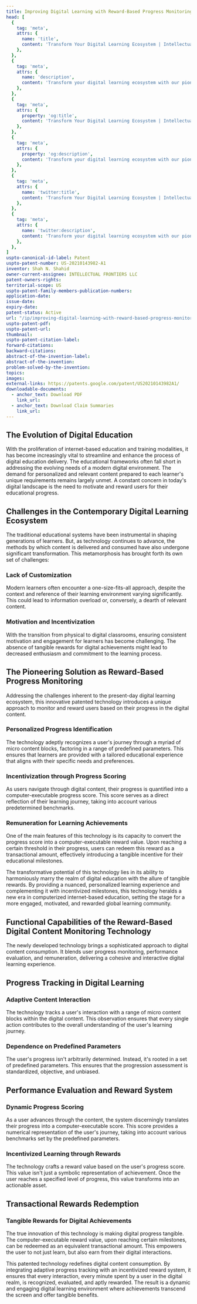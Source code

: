 ```yaml
---
title: Improving Digital Learning with Reward-Based Progress Monitoring
head: [
  {
    tag: 'meta',
    attrs: {
      name: 'title',
      content: 'Transform Your Digital Learning Ecosystem | IntellectualFrontiers',
    },
  },
  {
    tag: 'meta',
    attrs: {
      name: 'description',
      content: 'Transform your digital learning ecosystem with our pioneering approach, focusing on personalization and rewarding progress.' ,
    },
  },
  {
    tag: 'meta',
    attrs: {
      property: 'og:title',
      content: 'Transform Your Digital Learning Ecosystem | IntellectualFrontiers',
    },
  },
  {
    tag: 'meta',
    attrs: {
      property: 'og:description',
      content: 'Transform your digital learning ecosystem with our pioneering approach, focusing on personalization and rewarding progress..',
    },
  },
  {
    tag: 'meta',
    attrs: {
      name: 'twitter:title',
      content: 'Transform Your Digital Learning Ecosystem | IntellectualFrontiers',
    },
  },
  {
    tag: 'meta',
    attrs: {
      name: 'twitter:description',
      content: 'Transform your digital learning ecosystem with our pioneering approach, focusing on personalization and rewarding progress..',
    },
  },
]
uspto-canonical-id-label: Patent
uspto-patent-number: US-20210143982-A1
inventor: Shah N. Shahid
owner-current-assignee: INTELLECTUAL FRONTIERS LLC
patent-owners-rights: 
territorial-scope: US
uspto-patent-family-members-publication-numbers:
application-date: 
issue-date: 
expiry-date: 
patent-status: Active
url: "/ip/improving-digital-learning-with-reward-based-progress-monitoring"
uspto-patent-pdf:
uspto-patent-url:
thumbnail: 
uspto-patent-citation-label: 
forward-citations: 
backward-citations:
abstract-of-the-invention-label: 
abstract-of-the-invention: 
problem-solved-by-the-invention:
topics: 
images:
external-links: https://patents.google.com/patent/US20210143982A1/
downloadable-documents: 
  - anchor_text: Download PDF
    link_url: 
  - anchor_text: Download Claim Summaries
    link_url: 
---
```

## The Evolution of Digital Education

With the proliferation of internet-based education and training modalities, it has become increasingly vital to streamline and enhance the process of digital education delivery. The educational frameworks often fall short in addressing the evolving needs of a modern digital environment. The demand for personalized and relevant content prepared to each learner's unique requirements remains largely unmet. A constant concern in today's digital landscape is the need to motivate and reward users for their educational progress.

## Challenges in the Contemporary Digital Learning Ecosystem

The traditional educational systems have been instrumental in shaping generations of learners. But, as technology continues to advance, the methods by which content is delivered and consumed have also undergone significant transformation. This metamorphosis has brought forth its own set of challenges:

### Lack of Customization

Modern learners often encounter a one-size-fits-all approach, despite the context and reference of their learning environment varying significantly. This could lead to information overload or, conversely, a dearth of relevant content.

### Motivation and Incentivization

With the transition from physical to digital classrooms, ensuring consistent motivation and engagement for learners has become challenging. The absence of tangible rewards for digital achievements might lead to decreased enthusiasm and commitment to the learning process.

## The Pioneering Solution as Reward-Based Progress Monitoring

Addressing the challenges inherent to the present-day digital learning ecosystem, this innovative patented technology introduces a unique approach to monitor and reward users based on their progress in the digital content.

### Personalized Progress Identification

The technology adeptly recognizes a user's journey through a myriad of micro content blocks, factoring in a range of predefined parameters. This ensures that learners are provided with a tailored educational experience that aligns with their specific needs and preferences.

### Incentivization through Progress Scoring

As users navigate through digital content, their progress is quantified into a computer-executable progress score. This score serves as a direct reflection of their learning journey, taking into account various predetermined benchmarks.

### Remuneration for Learning Achievements

One of the main features of this technology is its capacity to convert the progress score into a computer-executable reward value. Upon reaching a certain threshold in their progress, users can redeem this reward as a transactional amount, effectively introducing a tangible incentive for their educational milestones.

The transformative potential of this technology lies in its ability to harmoniously marry the realm of digital education with the allure of tangible rewards. By providing a nuanced, personalized learning experience and complementing it with incentivized milestones, this technology heralds a new era in computerized internet-based education, setting the stage for a more engaged, motivated, and rewarded global learning community.

## Functional Capabilities of the Reward-Based Digital Content Monitoring Technology

The newly developed technology brings a sophisticated approach to digital content consumption. It blends user progress monitoring, performance evaluation, and remuneration, delivering a cohesive and interactive digital learning experience.

## Progress Tracking in Digital Learning

### Adaptive Content Interaction

The technology tracks a user's interaction with a range of micro content blocks within the digital content. This observation ensures that every single action contributes to the overall understanding of the user's learning journey.

### Dependence on Predefined Parameters

The user's progress isn't arbitrarily determined. Instead, it's rooted in a set of predefined parameters. This ensures that the progression assessment is standardized, objective, and unbiased.

## Performance Evaluation and Reward System

### Dynamic Progress Scoring

As a user advances through the content, the system discerningly translates their progress into a computer-executable score. This score provides a numerical representation of the user's journey, taking into account various benchmarks set by the predefined parameters.

### Incentivized Learning through Rewards

The technology crafts a reward value based on the user's progress score. This value isn't just a symbolic representation of achievement. Once the user reaches a specified level of progress, this value transforms into an actionable asset.

## Transactional Rewards Redemption

### Tangible Rewards for Digital Achievements

The true innovation of this technology is making digital progress tangible. The computer-executable reward value, upon reaching certain milestones, can be redeemed as an equivalent transactional amount. This empowers the user to not just learn, but also earn from their digital interactions.

This patented technology redefines digital content consumption. By integrating adaptive progress tracking with an incentivized reward system, it ensures that every interaction, every minute spent by a user in the digital realm, is recognized, evaluated, and aptly rewarded. The result is a dynamic and engaging digital learning environment where achievements transcend the screen and offer tangible benefits.